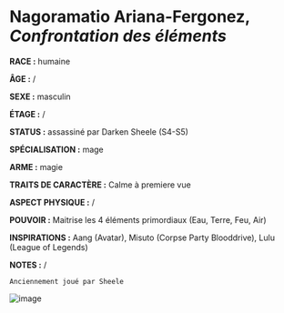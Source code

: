# Nagoramatio Ariana-Fergonez, *Confrontation des éléments*

**RACE :** humaine

**ÂGE :** /

**SEXE :** masculin

**ÉTAGE :** /

**STATUS :** assassiné par Darken Sheele (S4-S5)

**SPÉCIALISATION :** mage

**ARME :** magie

**TRAITS DE CARACTÈRE :** Calme à premiere vue

**ASPECT PHYSIQUE :** /

**POUVOIR :** Maitrise les 4 éléments primordiaux (Eau, Terre, Feu, Air)

**INSPIRATIONS :** Aang (Avatar), Misuto (Corpse Party Blooddrive), Lulu (League of Legends)

**NOTES :** /

`Anciennement joué par Sheele`

![image](https://enyxia.alkanife.fr/images/characters/nagoramatio.png)
